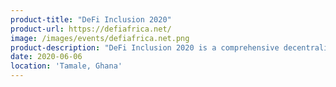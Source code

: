 ```yaml
---
product-title: "DeFi Inclusion 2020"
product-url: https://defiafrica.net/
image: /images/events/defiafrica.net.png
product-description: "DeFi Inclusion 2020 is a comprehensive decentralized finance conference that seeks to connect leading developers in blockchain technology, academics, investors, economists, regulators, entrepreneurs, students and others who are looking to learn and network in the Decentralized Finance industry."  
date: 2020-06-06
location: 'Tamale, Ghana'
---
```

